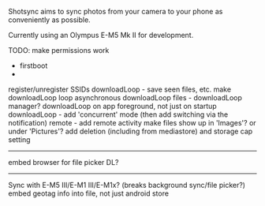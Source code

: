 Shotsync aims to sync photos from your camera to your phone as conveniently as possible.

Currently using an Olympus E-M5 Mk II for development.


TODO:
make permissions work
 - firstboot
 - 
 
register/unregister SSIDs
downloadLoop - save seen files, etc.
make downloadLoop loop asynchronous
downloadLoop files - downloadLoop manager?
downloadLoop on app foreground, not just on startup
downloadLoop - add 'concurrent' mode (then add switching via the notification)
remote - add remote activity
make files show up in 'Images'? or under 'Pictures'?
add deletion (including from mediastore) and storage cap setting

----------------

embed browser for file picker DL?

----

Sync with E-M5 III/E-M1 III/E-M1x? (breaks background sync/file picker?)
embed geotag info into file, not just android store